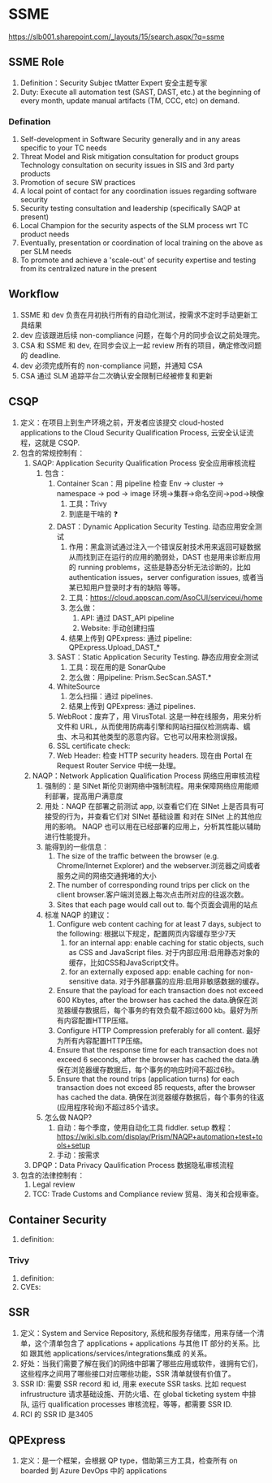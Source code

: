 # SSME

<https://slb001.sharepoint.com/_layouts/15/search.aspx/?q=ssme>

## SSME Role

1. Definition：Security Subjec tMatter Expert 安全主题专家
2. Duty: Execute all automation test (SAST, DAST, etc.) at the beginning of every month, update manual artifacts (TM, CCC, etc) on demand.

### Defination

1. Self-development in Software Security generally and in any areas specific to your TC needs 
2. Threat Model and Risk mitigation consultation for product groups Technology consultation on security issues in SIS and 3rd party products
3. Promotion of secure SW practices
4. A local point of contact for any coordination issues regarding software security
5. Security testing consultation and leadership (specifically SAQP at present)
6. Local Champion for the security aspects of the SLM process wrt TC product needs
7. Eventually, presentation or coordination of local training on the above as per SLM needs
8. To promote and achieve a 'scale-out' of security expertise and testing from its centralized nature in the present


## Workflow

1. SSME 和 dev 负责在月初执行所有的自动化测试，按需求不定时手动更新工具结果
2. dev 应该跟进后续 non-compliance 问题，在每个月的同步会议之前处理完。
3. CSA 和 SSME 和 dev, 在同步会议上一起 review 所有的项目，确定修改问题的 deadline.
4. dev 必须完成所有的 non-compliance 问题，并通知 CSA
5. CSA 通过 SLM 追踪平台二次确认安全限制已经被修复和更新

## CSQP

1. 定义：在项目上到生产环境之前，开发者应该提交 cloud-hosted applications to the Cloud Security Qualification Process, 云安全认证流程，这就是 CSQP.
2. 包含的常规控制有：
   1. SAQP: Application Security Qualification Process 安全应用审核流程
      1. 包含：
         1. Container Scan：用 pipeline 检查 Env → cluster → namespace → pod → image 环境→集群→命名空间→pod→映像
            1. 工具：Trivy
            2. 到底是干啥的 ❓
         2. DAST：Dynamic Application Security Testing. 动态应用安全测试
            1. 作用：黑盒测试通过注入一个错误反射技术用来返回可疑数据从而找到正在运行的应用的脆弱处，DAST 也是用来诊断应用的 running problems，这些是静态分析无法诊断的，比如 authentication issues，server configuration issues, 或者当某已知用户登录时才有的缺陷 等等。
            2. 工具：<https://cloud.appscan.com/AsoCUI/serviceui/home>
            3. 怎么做：
               1. API: 通过 DAST_API pipeline
               2. Website: 手动创建扫描
            4. 结果上传到 QPExpress: 通过 pipeline: QPExpress.Upload_DAST_*
         3. SAST：Static Application Security Testing. 静态应用安全测试
            1. 工具：现在用的是 SonarQube
            2. 怎么做：用pipeline: Prism.SecScan.SAST.*
         4. WhiteSource
            1. 怎么扫描：通过 pipelines.
            2. 结果上传到 QPExpress: 通过 pipelines.
         5. WebRoot：废弃了，用 VirusTotal. 这是一种在线服务，用来分析文件和 URL，从而使用防病毒引擎和网站扫描仪检测病毒、蠕虫、木马和其他类型的恶意内容。它也可以用来检测误报。
         6. SSL certificate check:
         7. Web Header: 检查 HTTP security headers. 现在由 Portal 在 Request Router Service 中统一处理。
   2. NAQP：Network Application Qualification Process 网络应用审核流程
      1. 强制的：是 SINet 斯伦贝谢网络中强制流程。用来保障网络应用能顺利部署，提高用户满意度
      2. 用处：NAQP 在部署之前测试 app, 以查看它们在 SINet 上是否具有可接受的行为，并查看它们对 SINet 基础设置 和对在 SINet 上的其他应用的影响。 NAQP 也可以用在已经部署的应用上，分析其性能以辅助进行性能提升。
      3. 能得到的一些信息：
         1. The size of the traffic between the browser (e.g. Chrome/Internet Explorer) and the webserver.浏览器之间或者服务之间的网络交通拥堵的大小
         2. The number of corresponding round trips per click on the client browser.客户端浏览器上每次点击所对应的往返次数。
         3. Sites that each page would call out to. 每个页面会调用的站点
      4. 标准 NAQP 的建议：
         1. Configure web content caching for at least 7 days, subject to the following: 根据以下规定，配置网页内容缓存至少7天
            1. for an internal app: enable caching for static objects, such as CSS and JavaScript files. 对于内部应用:启用静态对象的缓存，比如CSS和JavaScript文件。
            2. for an externally exposed app: enable caching for non-sensitive data. 对于外部暴露的应用:启用非敏感数据的缓存。
         2. Ensure that the payload for each transaction does not exceed 600 Kbytes, after the browser has cached the data.确保在浏览器缓存数据后，每个事务的有效负载不超过600 kb。最好为所有内容配置HTTP压缩。
         3. Configure HTTP Compression preferably for all content. 最好为所有内容配置HTTP压缩。
         4. Ensure that the response time for each transaction does not exceed 6 seconds, after the browser has cached the data.确保在浏览器缓存数据后，每个事务的响应时间不超过6秒。
         5. Ensure that the round trips (application turns) for each transaction does not exceed 85 requests, after the browser has cached the data. 确保在浏览器缓存数据后，每个事务的往返(应用程序轮询)不超过85个请求。
      5. 怎么做 NAQP?
         1. 自动：每个季度，使用自动化工具 fiddler. setup 教程：https://wiki.slb.com/display/Prism/NAQP+automation+test+tools+setup
         2. 手动：按需求
   3. DPQP：Data Privacy Qaulification Process 数据隐私审核流程
3. 包含的法律控制有：
   1. Legal review
   2. TCC: Trade Customs and Compliance review 贸易、海关和合规审查。

## Container Security

1. definition:

### Trivy

1. definition:
2. CVEs:

## SSR

1. 定义：System and Service Repository, 系统和服务存储库，用来存储一个清单，这个清单包含了 applications + applications 与其他 IT 部分的关系。比如 跟其他 applications/services/integrations集成 的关系。
2. 好处：当我们需要了解在我们的网络中部署了哪些应用或软件，谁拥有它们，这些程序之间用了哪些接口对应哪些功能，SSR 清单就很有价值了。
3. SSR ID: 需要 SSR record 和 id, 用来 execute SSR tasks. 比如 request infrustructure 请求基础设施、开防火墙、在 global ticketing system 中排队, 运行 qualification processes 审核流程，等等，都需要 SSR ID.
4. RCI 的 SSR ID 是3405

## QPExpress

1. 定义：是一个框架，会根据 QP type，借助第三方工具，检查所有 on boarded 到 Azure DevOps 中的 applications

